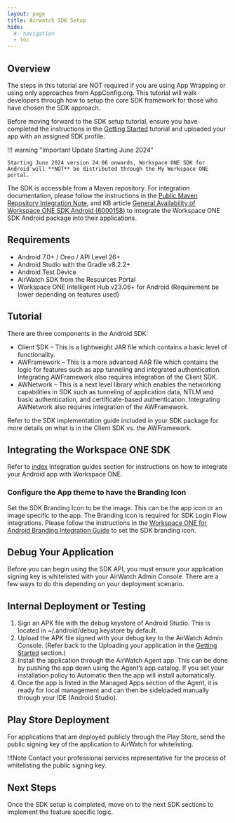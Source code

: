 ```yaml
---
layout: page
title: Airwatch SDK Setup
hide:
  #- navigation
  - toc
---
```


## Overview

The steps in this tutorial are NOT required if you are using App Wrapping or using only approaches from AppConfig.org. This tutorial will walk developers through how to setup the core SDK framework for those who have chosen the SDK approach.

Before moving forward to the SDK setup tutorial, ensure you have completed the instructions in the [Getting Started](getting-started.md) tutorial and uploaded your app with an assigned SDK profile.

!!! warning "Important Update Starting June 2024"

    Starting June 2024 version 24.06 onwards, Workspace ONE SDK for Android will **NOT** be distributed through the My Workspace ONE portal. 
    
The SDK is accessible from a Maven repository. For integration documentation, please follow the instructions in the [Public Maven Repository Integration Note](https://developer.omnissa.com/ws1-sdk-for-android/guides/WorkspaceONE_Android_PublicMavenNote.pdf), and KB article [General Availability of Workspace ONE SDK Android (6000158)](https://kb.omnissa.com/s/article/6000158) to integrate the Workspace ONE SDK Android package into their applications.

## Requirements

- Android 7.0+ / Oreo / API Level 26+
- Android Studio with the Gradle v8.2.2+
- Android Test Device
- AirWatch SDK from the Resources Portal
- Workspace ONE Intelligent Hub v23.06+ for Android (Requirement be lower depending on features used)

## Tutorial

There are three components in the Android SDK:

- Client SDK – This is a lightweight JAR file which contains a basic level of functionality.
- AWFramework – This is a more advanced AAR file which contains the logic for features such as app tunneling and integrated authentication. Integrating AWFramework also requires integration of the Client SDK.
- AWNetwork – This is a next level library which enables the networking capabilities in SDK such as tunneling of application data, NTLM and basic authentication, and certificate-based authentication. Integrating AWNetwork also requires integration of the AWFramework.

Refer to the SDK implementation guide included in your SDK package for more details on what is in the Client SDK vs. the AWFramework.

## Integrating the Workspace ONE SDK

Refer to [index](index.md) Integration guides section for instructions on how to integrate your Android app with Workspace ONE.

### Configure the App theme to have the Branding Icon

Set the SDK Branding Icon to be the image. This can be the app icon or an image specific to the app. The Branding Icon is required for SDK Login Flow integrations.
Please follow the instructions in the [Workspace ONE for Android Branding Integration Guide](https://developer.omnissa.com/ws1-sdk-for-android/guides/WorkspaceONE_Android_Branding.pdf)
to set the SDK branding icon.

## Debug Your Application

Before you can begin using the SDK API, you must ensure your application signing key is whitelisted with your AirWatch Admin Console. There are a few ways to do this depending on your deployment scenario.

## Internal Deployment or Testing

1. Sign an APK file with the debug keystore of Android Studio. This is located in ~/.android/debug.keystore by default.
2. Upload the APK file signed with your debug key to the AirWatch Admin Console. (Refer back to the Uploading your application in the [Getting Started](getting-started.md) section.)
3. Install the application through the AirWatch Agent app. This can be done by pushing the app down using the Agent‘s app catalog. If you set your installation policy to Automatic then the app will install automatically.
4. Once the app is listed in the Managed Apps section of the Agent, it is ready for local management and can then be sideloaded manually through your IDE (Android Studio).

## Play Store Deployment

For applications that are deployed publicly through the Play Store, send the public signing key of the application to AirWatch for whitelisting.

!!!Note
    Contact your professional services representative for the process of whitelisting the public signing key.

## Next Steps

Once the SDK setup is completed, move on to the next SDK sections to implement the feature specific logic.
